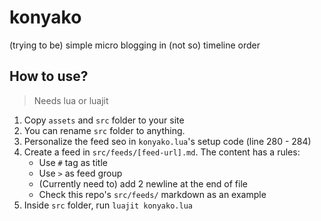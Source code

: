 # konyako

(trying to be) simple micro blogging in (not so) timeline order

## How to use?

> Needs lua or luajit

1. Copy `assets` and `src` folder to your site
2. You can rename `src` folder to anything.
3. Personalize the feed seo in `konyako.lua`'s setup code (line 280 - 284)
4. Create a feed in `src/feeds/[feed-url].md`. The content has a rules:
   - Use `#` tag as title
   - Use `>` as feed group
   - (Currently need to) add 2 newline at the end of file
   - Check this repo's `src/feeds/` markdown as an example
5. Inside `src` folder, run `luajit konyako.lua`
